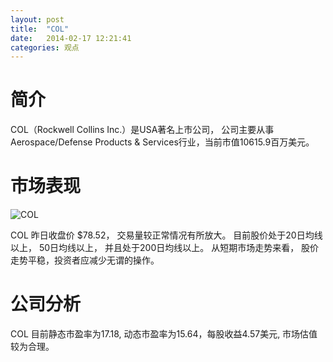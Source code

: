 ```yaml
---
layout: post
title:  "COL"
date:   2014-02-17 12:21:41
categories: 观点
---
```


# 简介
COL（Rockwell Collins Inc.）是USA著名上市公司，
公司主要从事Aerospace/Defense Products & Services行业，当前市值10615.9百万美元。

# 市场表现

![COL](http://finviz.com/chart.ashx?t=COL&ty=c&ta=1&p=d&s=l)

COL 昨日收盘价 $78.52，
交易量较正常情况有所放大。
目前股价处于20日均线以上，
50日均线以上，
并且处于200日均线以上。
从短期市场走势来看，
股价走势平稳，投资者应减少无谓的操作。

# 公司分析
COL 目前静态市盈率为17.18, 动态市盈率为15.64，每股收益4.57美元,
市场估值较为合理。
